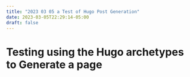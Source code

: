 ```yaml
---
title: "2023 03 05 a Test of Hugo Post Generation"
date: 2023-03-05T22:29:14-05:00
draft: false
---
```


# Testing using the Hugo archetypes to Generate a page
